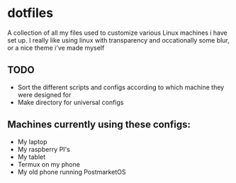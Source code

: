 # dotfiles
A collection of all my files used to customize various Linux machines i have set up.
I really like using linux with transparency and occationally some blur, or a nice theme i've made myself

## TODO
* Sort the different scripts and configs according to which machine they were designed for
* Make directory for universal configs

## Machines currently using these configs:
* My laptop
* My raspberry PI's
* My tablet
* Termux on my phone
* My old phone running PostmarketOS
